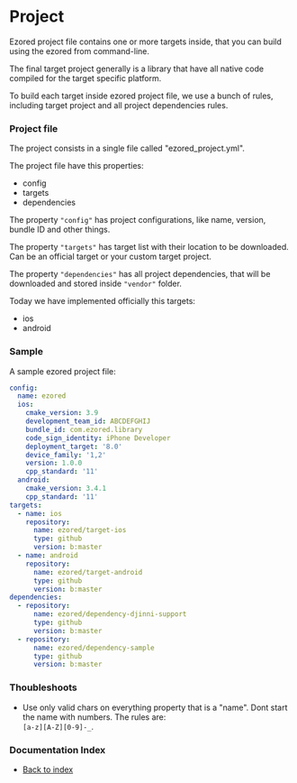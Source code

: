 # Project

Ezored project file contains one or more targets inside, that you can build using the ezored from command-line.
 
The final target project generally is a library that have all native code compiled for the target specific platform.

To build each target inside ezored project file, we use a bunch of rules, including target project and all project dependencies rules.

### Project file

The project consists in a single file called "ezored_project.yml".  

The project file have this properties:  

- config
- targets
- dependencies

The property `"config"` has project configurations, like name, version, bundle ID and other things.

The property `"targets"` has target list with their location to be downloaded. Can be an official target or your custom target project.

The property `"dependencies"` has all project dependencies, that will be downloaded and stored inside `"vendor"` folder.

Today we have implemented officially this targets:

- ios
- android

### Sample

A sample ezored project file:

```yaml
config:
  name: ezored
  ios:
    cmake_version: 3.9
    development_team_id: ABCDEFGHIJ
    bundle_id: com.ezored.library
    code_sign_identity: iPhone Developer
    deployment_target: '8.0'
    device_family: '1,2'
    version: 1.0.0
    cpp_standard: '11'
  android:
    cmake_version: 3.4.1
    cpp_standard: '11'
targets:
  - name: ios
    repository:
      name: ezored/target-ios
      type: github
      version: b:master
  - name: android
    repository:
      name: ezored/target-android
      type: github
      version: b:master
dependencies:
  - repository:
      name: ezored/dependency-djinni-support
      type: github
      version: b:master
  - repository:
      name: ezored/dependency-sample
      type: github
      version: b:master
```

### Thoubleshoots

- Use only valid chars on everything property that is a "name". Dont start the name with numbers. The rules are:  
`[a-z][A-Z][0-9]-_`. 

### Documentation Index

- [Back to index](GET-STARTED.md)
